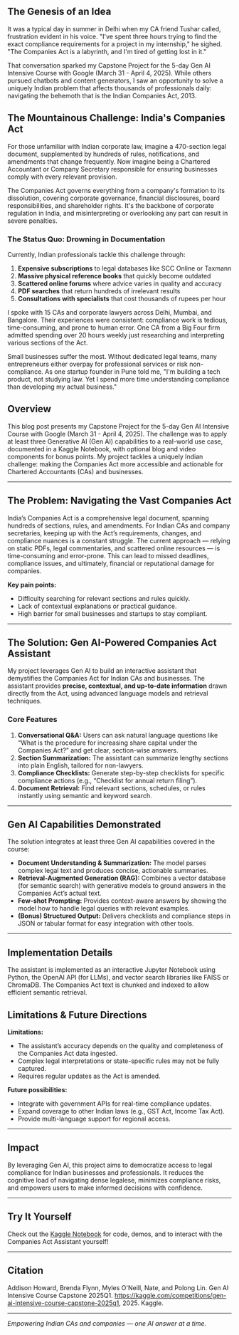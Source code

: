 

## The Genesis of an Idea

It was a typical day in summer in Delhi when my CA friend Tushar called, frustration evident in his voice. "I've spent three hours trying to find the exact compliance requirements for a project in my internship," he sighed. "The Companies Act is a labyrinth, and I'm tired of getting lost in it."

That conversation sparked my Capstone Project for the 5-day Gen AI Intensive Course with Google (March 31 - April 4, 2025). While others pursued chatbots and content generators, I saw an opportunity to solve a uniquely Indian problem that affects thousands of professionals daily: navigating the behemoth that is the Indian Companies Act, 2013.

## The Mountainous Challenge: India's Companies Act

For those unfamiliar with Indian corporate law, imagine a 470-section legal document, supplemented by hundreds of rules, notifications, and amendments that change frequently. Now imagine being a Chartered Accountant or Company Secretary responsible for ensuring businesses comply with every relevant provision.

The Companies Act governs everything from a company's formation to its dissolution, covering corporate governance, financial disclosures, board responsibilities, and shareholder rights. It's the backbone of corporate regulation in India, and misinterpreting or overlooking any part can result in severe penalties.

### The Status Quo: Drowning in Documentation

Currently, Indian professionals tackle this challenge through:

1. **Expensive subscriptions** to legal databases like SCC Online or Taxmann
2. **Massive physical reference books** that quickly become outdated
3. **Scattered online forums** where advice varies in quality and accuracy
4. **PDF searches** that return hundreds of irrelevant results
5. **Consultations with specialists** that cost thousands of rupees per hour

I spoke with 15 CAs and corporate lawyers across Delhi, Mumbai, and Bangalore. Their experiences were consistent: compliance work is tedious, time-consuming, and prone to human error. One CA from a Big Four firm admitted spending over 20 hours weekly just researching and interpreting various sections of the Act.

Small businesses suffer the most. Without dedicated legal teams, many entrepreneurs either overpay for professional services or risk non-compliance. As one startup founder in Pune told me, "I'm building a tech product, not studying law. Yet I spend more time understanding compliance than developing my actual business."



## Overview

This blog post presents my Capstone Project for the 5-day Gen AI Intensive Course with Google (March 31 - April 4, 2025). The challenge was to apply at least three Generative AI (Gen AI) capabilities to a real-world use case, documented in a Kaggle Notebook, with optional blog and video components for bonus points. My project tackles a uniquely Indian challenge: making the Companies Act more accessible and actionable for Chartered Accountants (CAs) and businesses.

---

## The Problem: Navigating the Vast Companies Act

India’s Companies Act is a comprehensive legal document, spanning hundreds of sections, rules, and amendments. For Indian CAs and company secretaries, keeping up with the Act’s requirements, changes, and compliance nuances is a constant struggle. The current approach — relying on static PDFs, legal commentaries, and scattered online resources — is time-consuming and error-prone. This can lead to missed deadlines, compliance issues, and ultimately, financial or reputational damage for companies.

**Key pain points:**
- Difficulty searching for relevant sections and rules quickly.
- Lack of contextual explanations or practical guidance.
- High barrier for small businesses and startups to stay compliant.

---

## The Solution: Gen AI-Powered Companies Act Assistant

My project leverages Gen AI to build an interactive assistant that demystifies the Companies Act for Indian CAs and businesses. The assistant provides **precise, contextual, and up-to-date information** drawn directly from the Act, using advanced language models and retrieval techniques.

### Core Features

1. **Conversational Q&A:** Users can ask natural language questions like “What is the procedure for increasing share capital under the Companies Act?” and get clear, section-wise answers.
2. **Section Summarization:** The assistant can summarize lengthy sections into plain English, tailored for non-lawyers.
3. **Compliance Checklists:** Generate step-by-step checklists for specific compliance actions (e.g., “Checklist for annual return filing”).
4. **Document Retrieval:** Find relevant sections, schedules, or rules instantly using semantic and keyword search.

---

## Gen AI Capabilities Demonstrated

The solution integrates at least three Gen AI capabilities covered in the course:

- **Document Understanding & Summarization:** The model parses complex legal text and produces concise, actionable summaries.
- **Retrieval-Augmented Generation (RAG):** Combines a vector database (for semantic search) with generative models to ground answers in the Companies Act’s actual text.
- **Few-shot Prompting:** Provides context-aware answers by showing the model how to handle legal queries with relevant examples.
- **(Bonus) Structured Output:** Delivers checklists and compliance steps in JSON or tabular format for easy integration with other tools.

---

## Implementation Details

The assistant is implemented as an interactive Jupyter Notebook using Python, the OpenAI API (for LLMs), and vector search libraries like FAISS or ChromaDB. The Companies Act text is chunked and indexed to allow efficient semantic retrieval.

## Limitations & Future Directions

**Limitations:**
- The assistant’s accuracy depends on the quality and completeness of the Companies Act data ingested.
- Complex legal interpretations or state-specific rules may not be fully captured.
- Requires regular updates as the Act is amended.

**Future possibilities:**
- Integrate with government APIs for real-time compliance updates.
- Expand coverage to other Indian laws (e.g., GST Act, Income Tax Act).
- Provide multi-language support for regional access.

---

## Impact

By leveraging Gen AI, this project aims to democratize access to legal compliance for Indian businesses and professionals. It reduces the cognitive load of navigating dense legalese, minimizes compliance risks, and empowers users to make informed decisions with confidence.

---

## Try It Yourself

Check out the [Kaggle Notebook](#) for code, demos, and to interact with the Companies Act Assistant yourself!

---

## Citation

Addison Howard, Brenda Flynn, Myles O'Neill, Nate, and Polong Lin. Gen AI Intensive Course Capstone 2025Q1. https://kaggle.com/competitions/gen-ai-intensive-course-capstone-2025q1, 2025. Kaggle.

---

*Empowering Indian CAs and companies — one AI answer at a time.*
